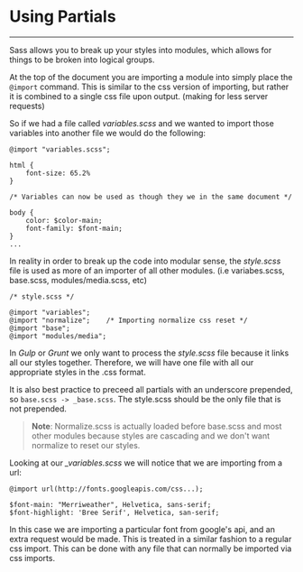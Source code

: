 # Using Partials
---

Sass allows you to break up your styles into modules, which allows for things to be broken into logical groups.

At the top of the document you are importing a module into simply place the `@import` command. This is similar to the css version of importing, but rather it is combined to a single css file upon output. (making for less server requests)

So if we had a file called _variables.scss_ and we wanted to import those variables into another file we would do the following:

```
@import "variables.scss";

html {
    font-size: 65.2%
}

/* Variables can now be used as though they we in the same document */

body {
    color: $color-main;
    font-family: $font-main;
}
...
```

In reality in order to break up the code into modular sense, the _style.scss_ file is used as more of an importer of all other modules. (i.e variabes.scss, base.scss, modules/media.scss, etc)

```
/* style.scss */

@import "variables";
@import "normalize";	/* Importing normalize css reset */
@import "base";
@import "modules/media";
```

In _Gulp_ or _Grunt_ we only want to process the _style.scss_ file because it links all our styles together. Therefore, we will have one file with all our appropriate styles in the .css format.

It is also best practice to preceed all partials with an underscore prepended, so `base.scss -> _base.scss`. The style.scss should be the only file that is not prepended.

> **Note**: Normalize.scss is actually loaded before base.scss and most other modules because styles are cascading and we don't want normalize to reset our styles.

Looking at our *_variables.scss* we will notice that we are importing from a url:

```
@import url(http://fonts.googleapis.com/css...);

$font-main: "Merriweather", Helvetica, sans-serif;
$font-highlight: 'Bree Serif', Helvetica, san-serif;
```

In this case we are importing a particular font from google's api, and an extra request would be made. This is treated in a similar fashion to a regular css import. This can be done with any file that can normally be imported via css imports.
